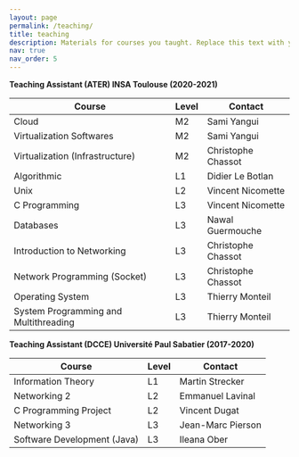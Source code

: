 ```yaml
---
layout: page
permalink: /teaching/
title: teaching
description: Materials for courses you taught. Replace this text with your description.
nav: true
nav_order: 5
---
```


**Teaching Assistant (ATER) INSA Toulouse (2020-2021)**

<table class="table">
  <thead>
    <tr>
      <th scope="col">Course</th>
      <th scope="col">Level</th>
      <th scope="col">Contact</th>
    </tr>
  </thead>
  <tbody>
    <tr>
      <td>Cloud</td>
      <td>M2</td>
      <td>Sami Yangui</td>
    </tr>
    <tr>
      <td>Virtualization Softwares</td>
      <td>M2</td>
      <td>Sami Yangui</td>
    </tr>  
    <tr>
      <td>Virtualization (Infrastructure)</td>
      <td>M2</td>
      <td>Christophe Chassot</td>
    </tr>
    <tr>
      <td>Algorithmic</td>
      <td>L1</td>
      <td>Didier Le Botlan</td>
    </tr>  
    <tr>
      <td>Unix</td>
      <td>L2</td>
      <td>Vincent Nicomette</td>
    </tr>
    <tr>
      <td>C Programming</td>
      <td>L3</td>
      <td>Vincent Nicomette</td>
    </tr>  
      <tr>
      <td>Databases</td>
      <td>L3</td>
      <td>Nawal Guermouche</td>
    </tr>
    <tr>
      <td>Introduction to Networking</td>
      <td>L3</td>
      <td>Christophe Chassot</td>
    </tr>
    <tr>
      <td>Network Programming (Socket)</td>
      <td>L3</td>
      <td>Christophe Chassot</td>
    </tr>  
    <tr>
      <td>Operating System</td>
      <td>L3</td>
      <td>Thierry Monteil</td>
    </tr>  
    <tr>
      <td>System Programming and Multithreading</td>
      <td>L3</td>
      <td>Thierry Monteil</td>
    </tr>  
  </tbody>
</table>




**Teaching Assistant (DCCE) Université Paul Sabatier (2017-2020)**


<table class="table">
  <thead>
    <tr>
      <th scope="col">Course</th>
      <th scope="col">Level</th>
      <th scope="col">Contact</th>
    </tr>
  </thead>
  <tbody>
    <tr>
      <td>Information Theory</td>
      <td>L1</td>
      <td>Martin Strecker</td>
    </tr>
    <tr>
      <td>Networking 2</td>
      <td>L2</td>
      <td>Emmanuel Lavinal</td>
    </tr>
    <tr>
      <td>C Programming Project</td>
      <td>L2</td>
      <td>Vincent Dugat</td>
    </tr>
    <tr>
      <td>Networking 3</td>
      <td>L3</td>
      <td>Jean-Marc Pierson</td>
    </tr>
    <tr>
      <td>Software Development (Java)</td>
      <td>L3</td>
      <td>Ileana Ober</td>
    </tr>   
  </tbody>
</table>
